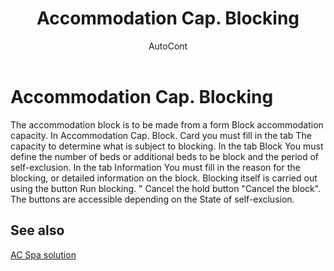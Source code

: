 ﻿---
    title: "Accommodation Cap. Blocking"
    author: AutoCont
    ms.date: 04/30/2018
    ms.topic: article
    ms.prod: dynamics-nav-2017
    ms.contentlocale: en
    ms.lasthandoff: 04/30/2018
---

# Accommodation Cap. Blocking 

The accommodation block is to be made from a form Block accommodation capacity.
In Accommodation Cap. Block. Card you must fill in the tab The capacity to determine what is subject to blocking.
In the tab Block You must define the number of beds or additional beds to be block and the period of self-exclusion.
In the tab Information You must fill in the reason for the blocking, or detailed information on the block.
Blocking itself is carried out using the button Run blocking. "
Cancel the hold button "Cancel the block".
The buttons are accessible depending on the State of self-exclusion. 



## <a name="see-also"></a>See also
[AC Spa solution](ac-spa-solution.md)